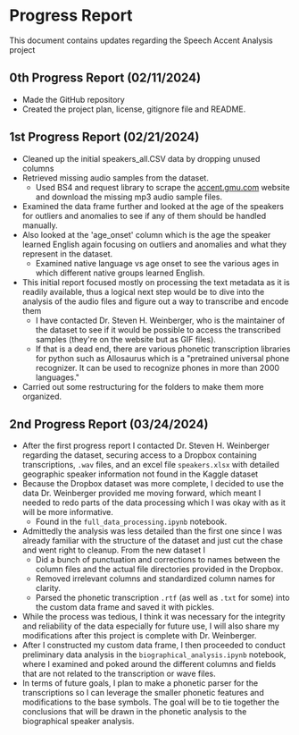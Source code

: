 # Progress Report
This document contains updates regarding the Speech Accent Analysis project 
## 0th Progress Report (02/11/2024)
* Made the GitHub repository
* Created the project plan, license, gitignore file and README.
## 1st Progress Report (02/21/2024)
* Cleaned up the initial speakers_all.CSV data by dropping unused columns
* Retrieved missing audio samples from the dataset.
  * Used BS4 and request library to scrape the [accent.gmu.com](https://accent.gmu.edu) website and download the missing mp3 audio sample files.
* Examined the data frame further and looked at the age of the speakers for outliers and anomalies to see if any of them should be handled manually.
* Also looked at the 'age_onset' column which is the age the speaker learned English again focusing on outliers and anomalies and what they represent in the dataset.
  * Examined native language vs age onset to see the various ages in which different native groups learned English.
* This initial report focused mostly on processing the text metadata as it is readily available, thus a logical next step would be to dive into the analysis of the audio files and figure out a way to transcribe and encode them
  * I have contacted Dr. Steven H. Weinberger, who is the maintainer of the dataset to see if it would be possible to access the transcribed samples (they're on the website but as GIF files).
  * If that is a dead end, there are various phonetic transcription libraries for python such as Allosaurus which is a "pretrained universal phone recognizer. It can be used to recognize phones in more than 2000 languages." 
* Carried out some restructuring for the folders to make them more organized. 
## 2nd Progress Report (03/24/2024)
* After the first progress report I contacted Dr. Steven H. Weinberger regarding the dataset, securing access to a Dropbox containing transcriptions, `.wav` files, and an excel file `speakers.xlsx` with detailed geographic speaker information not found in the Kaggle dataset
* Because the Dropbox dataset was more complete, I decided to use the data Dr. Weinberger provided me moving forward, which meant I needed to redo parts of the data processing which I was okay with as it will be more informative.
  * Found in the `full_data_processing.ipynb` notebook.
* Admittedly the analysis was less detailed than the first one since I was already familiar with the structure of the dataset and just cut the chase and went right to cleanup. From the new dataset I
  * Did a bunch of punctuation and corrections to names between the column files and the actual file directories provided in the Dropbox.
  * Removed irrelevant columns and standardized column names for clarity.
  * Parsed the phonetic transcription `.rtf` (as well as `.txt` for some) into the custom data frame and saved it with pickles.
* While the process was tedious, I think it was necessary for the integrity and reliability of the data especially for future use, I will also share my modifications after this project is complete with Dr. Weinberger.
* After I constructed my custom data frame, I then proceeded to conduct preliminary data analysis in the `biographical_analysis.ipynb` notebook, where I examined and poked around the different columns and fields that are not related to the transcription or wave files.
* In terms of future goals, I plan to make a phonetic parser for the transcriptions so I can leverage the smaller phonetic features and modifications to the base symbols. The goal will be to tie together the conclusions that will be drawn in the phonetic analysis to the biographical speaker analysis.
